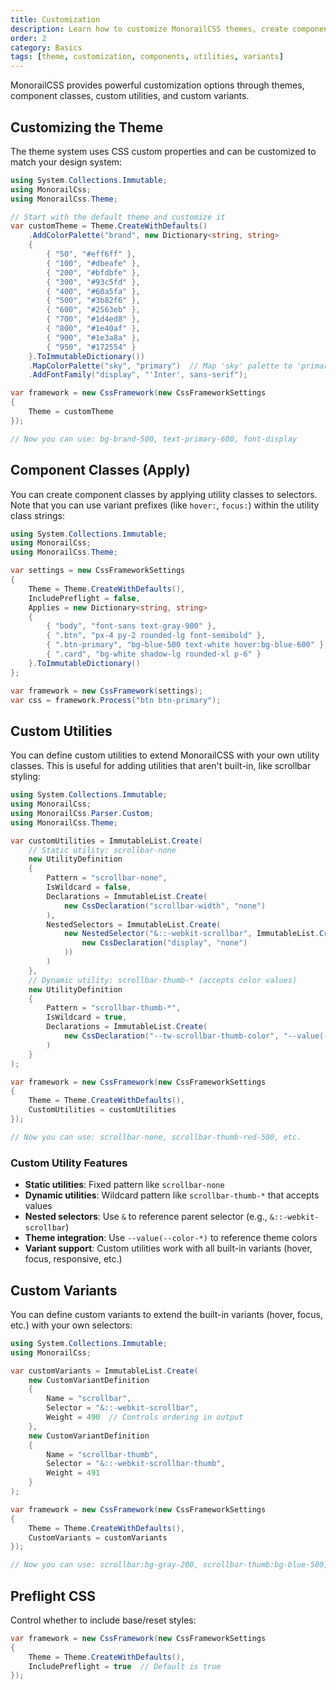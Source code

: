 ```yaml
---
title: Customization
description: Learn how to customize MonorailCSS themes, create component classes, and add custom utilities
order: 2
category: Basics
tags: [theme, customization, components, utilities, variants]
---
```


MonorailCSS provides powerful customization options through themes, component classes, custom utilities, and custom variants.

## Customizing the Theme

The theme system uses CSS custom properties and can be customized to match your design system:

```csharp
using System.Collections.Immutable;
using MonorailCss;
using MonorailCss.Theme;

// Start with the default theme and customize it
var customTheme = Theme.CreateWithDefaults()
    .AddColorPalette("brand", new Dictionary<string, string>
    {
        { "50", "#eff6ff" },
        { "100", "#dbeafe" },
        { "200", "#bfdbfe" },
        { "300", "#93c5fd" },
        { "400", "#60a5fa" },
        { "500", "#3b82f6" },
        { "600", "#2563eb" },
        { "700", "#1d4ed8" },
        { "800", "#1e40af" },
        { "900", "#1e3a8a" },
        { "950", "#172554" }
    }.ToImmutableDictionary())
    .MapColorPalette("sky", "primary")  // Map 'sky' palette to 'primary'
    .AddFontFamily("display", "'Inter', sans-serif");

var framework = new CssFramework(new CssFrameworkSettings
{
    Theme = customTheme
});

// Now you can use: bg-brand-500, text-primary-600, font-display
```

## Component Classes (Apply)

You can create component classes by applying utility classes to selectors. Note that you can use variant prefixes (like `hover:`, `focus:`) within the utility class strings:

```csharp
using System.Collections.Immutable;
using MonorailCss;
using MonorailCss.Theme;

var settings = new CssFrameworkSettings
{
    Theme = Theme.CreateWithDefaults(),
    IncludePreflight = false,
    Applies = new Dictionary<string, string>
    {
        { "body", "font-sans text-gray-900" },
        { ".btn", "px-4 py-2 rounded-lg font-semibold" },
        { ".btn-primary", "bg-blue-500 text-white hover:bg-blue-600" },
        { ".card", "bg-white shadow-lg rounded-xl p-6" }
    }.ToImmutableDictionary()
};

var framework = new CssFramework(settings);
var css = framework.Process("btn btn-primary");
```

## Custom Utilities

You can define custom utilities to extend MonorailCSS with your own utility classes. This is useful for adding utilities that aren't built-in, like scrollbar styling:

```csharp
using System.Collections.Immutable;
using MonorailCss;
using MonorailCss.Parser.Custom;
using MonorailCss.Theme;

var customUtilities = ImmutableList.Create(
    // Static utility: scrollbar-none
    new UtilityDefinition
    {
        Pattern = "scrollbar-none",
        IsWildcard = false,
        Declarations = ImmutableList.Create(
            new CssDeclaration("scrollbar-width", "none")
        ),
        NestedSelectors = ImmutableList.Create(
            new NestedSelector("&::-webkit-scrollbar", ImmutableList.Create(
                new CssDeclaration("display", "none")
            ))
        )
    },
    // Dynamic utility: scrollbar-thumb-* (accepts color values)
    new UtilityDefinition
    {
        Pattern = "scrollbar-thumb-*",
        IsWildcard = true,
        Declarations = ImmutableList.Create(
            new CssDeclaration("--tw-scrollbar-thumb-color", "--value(--color-*)")
        )
    }
);

var framework = new CssFramework(new CssFrameworkSettings
{
    Theme = Theme.CreateWithDefaults(),
    CustomUtilities = customUtilities
});

// Now you can use: scrollbar-none, scrollbar-thumb-red-500, etc.
```

### Custom Utility Features

- **Static utilities**: Fixed pattern like `scrollbar-none`
- **Dynamic utilities**: Wildcard pattern like `scrollbar-thumb-*` that accepts values
- **Nested selectors**: Use `&` to reference parent selector (e.g., `&::-webkit-scrollbar`)
- **Theme integration**: Use `--value(--color-*)` to reference theme colors
- **Variant support**: Custom utilities work with all built-in variants (hover, focus, responsive, etc.)

## Custom Variants

You can define custom variants to extend the built-in variants (hover, focus, etc.) with your own selectors:

```csharp
using System.Collections.Immutable;
using MonorailCss;

var customVariants = ImmutableList.Create(
    new CustomVariantDefinition
    {
        Name = "scrollbar",
        Selector = "&::-webkit-scrollbar",
        Weight = 490  // Controls ordering in output
    },
    new CustomVariantDefinition
    {
        Name = "scrollbar-thumb",
        Selector = "&::-webkit-scrollbar-thumb",
        Weight = 491
    }
);

var framework = new CssFramework(new CssFrameworkSettings
{
    Theme = Theme.CreateWithDefaults(),
    CustomVariants = customVariants
});

// Now you can use: scrollbar:bg-gray-200, scrollbar-thumb:bg-blue-500, etc.
```

## Preflight CSS

Control whether to include base/reset styles:

```csharp
var framework = new CssFramework(new CssFrameworkSettings
{
    Theme = Theme.CreateWithDefaults(),
    IncludePreflight = true  // Default is true
});
```
